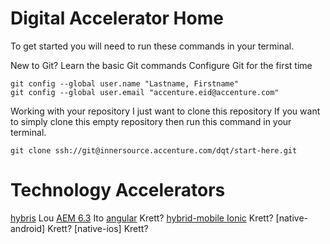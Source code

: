 # Digital Accelerator Home

To get started you will need to run these commands in your terminal.

New to Git? Learn the basic Git commands
Configure Git for the first time

    git config --global user.name "Lastname, Firstname"
    git config --global user.email "accenture.eid@accenture.com"

Working with your repository
I just want to clone this repository
If you want to simply clone this empty repository then run this command in your terminal.

    git clone ssh://git@innersource.accenture.com/dqt/start-here.git


# Technology Accelerators
[hybris](https://innersource.accenture.com/projects/A1129/repos/hybris-quickstart/browse) Lou
[AEM 6.3](https://innersource.accenture.com/projects/GSKDO/repos/aem_install_author_publish/browse) Ito
[angular](https://innersource.accenture.com/projects/NEW/repos/newao-angular/browse) Krett?
[hybrid-mobile Ionic](https://innersource.accenture.com/projects/A3050/repos/ionic2-app-sample/browse) Krett?
[native-android] Krett?
[native-ios] Krett?
